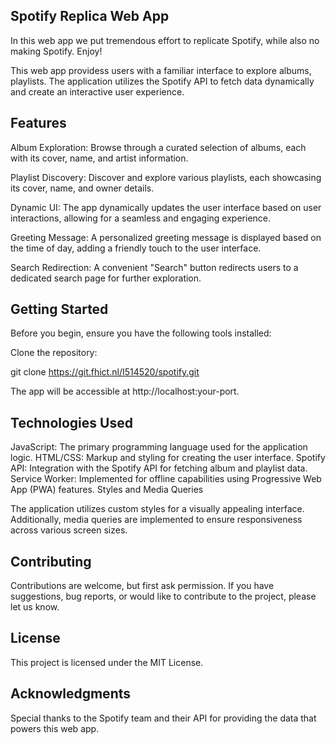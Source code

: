 ## Spotify Replica Web App

In this web app we put tremendous effort to replicate Spotify, while also no making Spotify. Enjoy!


This web app providess users with a familiar interface to explore albums, playlists. The application utilizes the Spotify API to fetch data dynamically and create an interactive user experience.

## Features

Album Exploration: Browse through a curated selection of albums, each with its cover, name, and artist information.

Playlist Discovery: Discover and explore various playlists, each showcasing its cover, name, and owner details.

Dynamic UI: The app dynamically updates the user interface based on user interactions, allowing for a seamless and engaging experience.

Greeting Message: A personalized greeting message is displayed based on the time of day, adding a friendly touch to the user interface.

Search Redirection: A convenient "Search" button redirects users to a dedicated search page for further exploration.

## Getting Started

Before you begin, ensure you have the following tools installed:

Clone the repository:

git clone https://git.fhict.nl/I514520/spotify.git

The app will be accessible at http://localhost:your-port.



## Technologies Used

JavaScript: The primary programming language used for the application logic.
HTML/CSS: Markup and styling for creating the user interface.
Spotify API: Integration with the Spotify API for fetching album and playlist data.
Service Worker: Implemented for offline capabilities using Progressive Web App (PWA) features.
Styles and Media Queries

The application utilizes custom styles for a visually appealing interface. Additionally, media queries are implemented to ensure responsiveness across various screen sizes.


## Contributing

Contributions are welcome, but first ask permission. If you have suggestions, bug reports, or would like to contribute to the project, please let us know.

## License

This project is licensed under the MIT License.

## Acknowledgments

Special thanks to the Spotify team and their API for providing the data that powers this web app.
